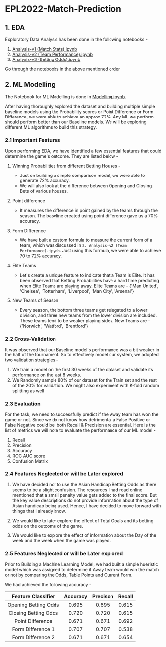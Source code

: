 # EPL2022-Match-Prediction

## 1. EDA

Exploratory Data Analysis has been done in the following notebooks - 

1. [Analysis-v1 (Match Stats).ipynb](https://github.com/VIGNESHinZONE/EPL2022-Match-Prediction/blob/main/1.Analysis-v1%20(Match%20Stats).ipynb)
2. [Analysis-v2 (Team Performance).ipynb](https://github.com/VIGNESHinZONE/EPL2022-Match-Prediction/blob/main/2.%20Analysis-v2%20(Team%20Performance).ipynb)
3. [Analysis-v3 (Betting Odds).ipynb](https://github.com/VIGNESHinZONE/EPL2022-Match-Prediction/blob/main/3.%20Analysis-v3%20Betting%20Odds.ipynb)

Go through the notebooks in the above mentioned order

## 2. ML Modelling

The Notebook for ML Modelling is done in [Modelling.ipynb](https://github.com/VIGNESHinZONE/EPL2022-Match-Prediction/blob/main/Modelling.ipynb).

After having thoroughly explored the dataset and building multiple simple baseline models using the Probability scores or Point Difference or Form Difference, we were able to achieve an approx 72%. Any ML we perform should perform better than our Baseline models. We will be exploring different ML algorithms to build this strategy.


### 2.1 Important Features

Upon performing EDA, we have identified a few essential features that could determine the game's outcome. They are listed below - 

1. Winning Probabilities from different Betting Houses - 
    - Just on building a simple comparison model, we were able to generate 72% accuracy.
    - We will also look at the difference between Opening and Closing Bets of various houses.
    
2. Point difference
    - It measures the difference in point gained by the teams through the season. The baseline created using point difference gave us a 70% accuracy.
    
3. Form Difference
    - We have built a custom formula to measure the current form of a team, which was discussed in `2. Analysis-v2 (Team Performance).ipynb`. Just using this formula, we were able to achieve 70 to 72% accuracy.
    
4. Elite Teams
    - Let's create a unique feature to indicate that a Team is Elite. It has been observed that Betting Probabilities have a hard time predicting when Elite Teams are playing away. Elite Teams are - {'Man United', 'Chelsea', 'Tottenham', 'Liverpool', 'Man City', 'Arsenal'}
    
5. New Teams of Season
    - Every season, the bottom three teams get relegated to a lower division, and three new teams from the lower division are included. These teams tend to be weaker playing sides. New Teams are - {'Norwich', 'Watford', 'Brentford'}


### 2.2 Cross-Validation

It was observed that our Baseline model's performance was a bit weaker in the half of the tournament. So to effectively model our system, we adopted two validation strategies -

1. We train a model on the first 30 weeks of the dataset and validate its performance on the last 8 weeks.
2. We Randomly sample 80% of our dataset for the Train set and the rest of the 20% for validation. We might also experiment with K-fold random splitting as well

### 2.3 Evaluation

For the task, we need to successfully predict if the Away team has won the game or not. Since we do not know how detrimental a False Positive or False Negative could be, both Recall & Precision are essential. Here is the list of metrics we will note to evaluate the performance of our ML model - 

1. Recall
2. Precision
3. Accuracy
4. ROC AUC score
5. Confusion Matrix

### 2.4 Features Neglected or will be Later explored

1. We have decided not to use the Asian Handicap Betting Odds as there seems to be a slight confusion. The resources I had read online mentioned that a small penalty value gets added to the final score. But the key value descriptions do not provide information about the type of Asian handicap being used. Hence, I have decided to move forward with things that I already know.

2. We would like to later explore the effect of Total Goals and its betting odds on the outcome of the game.

3. We would like to explore the effect of information about the Day of the week and the week when the game was played.

### 2.5 Features Neglected or will be Later explored

Prior to Building a Machine Learning Model, we had built a simple hueristic model which was assigned to determine if Away team would win the match or not by comparing the Odds, Table Points and Current Form.

We had achieved the following accuracy - 

| Feature Classifier      | Accuracy | Precison | Recall | 
| :---------------------: | :------: | :------: | :----: |
| Opening Betting Odds    | 0.695    | 0.695    | 0.615  |
| Closing Betting Odds    | 0.720    | 0.720    | 0.615  |
| Point Difference        | 0.671    | 0.671    | 0.692  |
| Form Difference 1       | 0.707    | 0.707    | 0.538  |
| Form Difference 2       | 0.671    | 0.671    | 0.654  |

